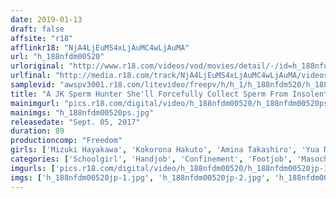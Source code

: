 ```yaml
---
date: 2019-01-13
draft: false
affsite: "r18"
afflinkr18: "NjA4LjEuMS4xLjAuMC4wLjAuMA"
url: "h_188nfdm00520"
urloriginal: "http://www.r18.com/videos/vod/movies/detail/-/id=h_188nfdm00520"
urlfinal: "http://media.r18.com/track/NjA4LjEuMS4xLjAuMC4wLjAuMA/videos/vod/movies/detail/-/id=h_188nfdm00520"
samplevid: "awspv3001.r18.com/litevideo/freepv/h/h_1/h_188nfdm520/h_188nfdm520_dmb_w.mp4"
title: "A JK Sperm Hunter She'll Forcefully Collect Sperm From Insolent Creepy Men"
mainimgurl: "pics.r18.com/digital/video/h_188nfdm00520/h_188nfdm00520ps.jpg"
mainimgs: "h_188nfdm00520ps.jpg"
releasedate: "Sept. 05, 2017"
duration: 89
productioncomp: "Freedom"
girls: ['Mizuki Hayakawa', 'Kokorona Hakuto', 'Amina Takashiro', 'Yua Nanami', 'Chihiro Yamamoto']
categories: ['Schoolgirl', 'Handjob', 'Confinement', 'Footjob', 'Masochist Man', 'Hi-Def']
imgurls: ['pics.r18.com/digital/video/h_188nfdm00520/h_188nfdm00520jp-1.jpg', 'pics.r18.com/digital/video/h_188nfdm00520/h_188nfdm00520jp-2.jpg', 'pics.r18.com/digital/video/h_188nfdm00520/h_188nfdm00520jp-3.jpg', 'pics.r18.com/digital/video/h_188nfdm00520/h_188nfdm00520jp-4.jpg', 'pics.r18.com/digital/video/h_188nfdm00520/h_188nfdm00520jp-5.jpg', 'pics.r18.com/digital/video/h_188nfdm00520/h_188nfdm00520jp-6.jpg', 'pics.r18.com/digital/video/h_188nfdm00520/h_188nfdm00520jp-7.jpg', 'pics.r18.com/digital/video/h_188nfdm00520/h_188nfdm00520jp-8.jpg', 'pics.r18.com/digital/video/h_188nfdm00520/h_188nfdm00520jp-9.jpg', 'pics.r18.com/digital/video/h_188nfdm00520/h_188nfdm00520jp-10.jpg', 'pics.r18.com/digital/video/h_188nfdm00520/h_188nfdm00520jp-11.jpg', 'pics.r18.com/digital/video/h_188nfdm00520/h_188nfdm00520jp-12.jpg', 'pics.r18.com/digital/video/h_188nfdm00520/h_188nfdm00520jp-13.jpg', 'pics.r18.com/digital/video/h_188nfdm00520/h_188nfdm00520jp-14.jpg', 'pics.r18.com/digital/video/h_188nfdm00520/h_188nfdm00520jp-15.jpg', 'pics.r18.com/digital/video/h_188nfdm00520/h_188nfdm00520jp-16.jpg', 'pics.r18.com/digital/video/h_188nfdm00520/h_188nfdm00520jp-17.jpg', 'pics.r18.com/digital/video/h_188nfdm00520/h_188nfdm00520jp-18.jpg', 'pics.r18.com/digital/video/h_188nfdm00520/h_188nfdm00520jp-19.jpg', 'pics.r18.com/digital/video/h_188nfdm00520/h_188nfdm00520jp-20.jpg']
imgs: ['h_188nfdm00520jp-1.jpg', 'h_188nfdm00520jp-2.jpg', 'h_188nfdm00520jp-3.jpg', 'h_188nfdm00520jp-4.jpg', 'h_188nfdm00520jp-5.jpg', 'h_188nfdm00520jp-6.jpg', 'h_188nfdm00520jp-7.jpg', 'h_188nfdm00520jp-8.jpg', 'h_188nfdm00520jp-9.jpg', 'h_188nfdm00520jp-10.jpg', 'h_188nfdm00520jp-11.jpg', 'h_188nfdm00520jp-12.jpg', 'h_188nfdm00520jp-13.jpg', 'h_188nfdm00520jp-14.jpg', 'h_188nfdm00520jp-15.jpg', 'h_188nfdm00520jp-16.jpg', 'h_188nfdm00520jp-17.jpg', 'h_188nfdm00520jp-18.jpg', 'h_188nfdm00520jp-19.jpg', 'h_188nfdm00520jp-20.jpg']
---
```

